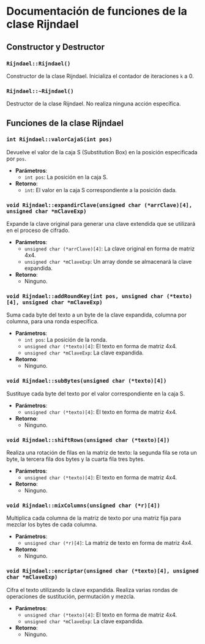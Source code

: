 # Documentación de funciones de la clase Rijndael

## Constructor y Destructor

### `Rijndael::Rijndael()`
Constructor de la clase Rijndael. Inicializa el contador de iteraciones `k` a 0.

### `Rijndael::~Rijndael()`
Destructor de la clase Rijndael. No realiza ninguna acción específica.

## Funciones de la clase Rijndael

### `int Rijndael::valorCajaS(int pos)`
Devuelve el valor de la caja S (Substitution Box) en la posición especificada por `pos`.
- **Parámetros**: 
  - `int pos`: La posición en la caja S.
- **Retorno**: 
  - `int`: El valor en la caja S correspondiente a la posición dada.

### `void Rijndael::expandirClave(unsigned char (*arrClave)[4], unsigned char *mClaveExp)`
Expande la clave original para generar una clave extendida que se utilizará en el proceso de cifrado.
- **Parámetros**: 
  - `unsigned char (*arrClave)[4]`: La clave original en forma de matriz 4x4.
  - `unsigned char *mClaveExp`: Un array donde se almacenará la clave expandida.
- **Retorno**: 
  - Ninguno.

### `void Rijndael::addRoundKey(int pos, unsigned char (*texto)[4], unsigned char *mClaveExp)`
Suma cada byte del texto a un byte de la clave expandida, columna por columna, para una ronda específica.
- **Parámetros**: 
  - `int pos`: La posición de la ronda.
  - `unsigned char (*texto)[4]`: El texto en forma de matriz 4x4.
  - `unsigned char *mClaveExp`: La clave expandida.
- **Retorno**: 
  - Ninguno.

### `void Rijndael::subBytes(unsigned char (*texto)[4])`
Sustituye cada byte del texto por el valor correspondiente en la caja S.
- **Parámetros**: 
  - `unsigned char (*texto)[4]`: El texto en forma de matriz 4x4.
- **Retorno**: 
  - Ninguno.

### `void Rijndael::shiftRows(unsigned char (*texto)[4])`
Realiza una rotación de filas en la matriz de texto: la segunda fila se rota un byte, la tercera fila dos bytes y la cuarta fila tres bytes.
- **Parámetros**: 
  - `unsigned char (*texto)[4]`: El texto en forma de matriz 4x4.
- **Retorno**: 
  - Ninguno.

### `void Rijndael::mixColumns(unsigned char (*r)[4])`
Multiplica cada columna de la matriz de texto por una matriz fija para mezclar los bytes de cada columna.
- **Parámetros**: 
  - `unsigned char (*r)[4]`: La matriz de texto en forma de matriz 4x4.
- **Retorno**: 
  - Ninguno.

### `void Rijndael::encriptar(unsigned char (*texto)[4], unsigned char *mClaveExp)`
Cifra el texto utilizando la clave expandida. Realiza varias rondas de operaciones de sustitución, permutación y mezcla.
- **Parámetros**: 
  - `unsigned char (*texto)[4]`: El texto en forma de matriz 4x4.
  - `unsigned char *mClaveExp`: La clave expandida.
- **Retorno**: 
  - Ninguno.